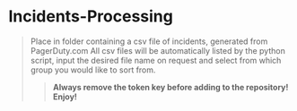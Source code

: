 # Incidents-Processing

> Place in folder containing a csv file of incidents, generated from PagerDuty.com
> All csv files will be automatically listed by the python script, input the desired
> file name on request and select from which group you would like to sort from.
>> **Always remove the token key before adding to the repository!**
> **Enjoy!**
